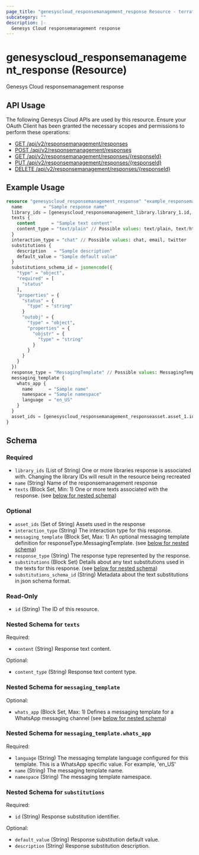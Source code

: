 ```yaml
---
page_title: "genesyscloud_responsemanagement_response Resource - terraform-provider-genesyscloud"
subcategory: ""
description: |-
  Genesys Cloud responsemanagement response
---
```

# genesyscloud_responsemanagement_response (Resource)

Genesys Cloud responsemanagement response

## API Usage
The following Genesys Cloud APIs are used by this resource. Ensure your OAuth Client has been granted the necessary scopes and permissions to perform these operations:

* [GET /api/v2/responsemanagement/responses](https://developer.genesys.cloud/devapps/api-explorer#get-api-v2-responsemanagement-responses)
* [POST /api/v2/responsemanagement/responses](https://developer.genesys.cloud/devapps/api-explorer#post-api-v2-responsemanagement-responses)
* [GET /api/v2/responsemanagement/responses/{responseId}](https://developer.genesys.cloud/devapps/api-explorer#get-api-v2-responsemanagement-responses--responseId-)
* [PUT /api/v2/responsemanagement/responses/{responseId}](https://developer.genesys.cloud/devapps/api-explorer#put-api-v2-responsemanagement-responses--responseId-)
* [DELETE /api/v2/responsemanagement/responses/{responseId}](https://developer.genesys.cloud/devapps/api-explorer#delete-api-v2-responsemanagement-responses--responseId-)

## Example Usage

```terraform
resource "genesyscloud_responsemanagement_response" "example_responsemanagement_response" {
  name        = "Sample response name"
  library_ids = [genesyscloud_responsemanagement_library.library_1.id, genesyscloud_responsemanagement_library.library_2.id]
  texts {
    content      = "Sample text content"
    content_type = "text/plain" // Possible values: text/plain, text/html
  }
  interaction_type = "chat" // Possible values: chat, email, twitter
  substitutions {
    description   = "Sample description"
    default_value = "Sample default value"
  }
  substitutions_schema_id = jsonencode({
    "type" = "object",
    "required" = [
      "status"
    ],
    "properties" = {
      "status" = {
        "type" = "string"
      }
      "outobj" = {
        "type" = "object",
        "properties" = {
          "objstr" = {
            "type" = "string"
          }
        }
      }
    }
  })
  response_type = "MessagingTemplate" // Possible values: MessagingTemplate, CampaignSmsTemplate, CampaignEmailTemplate
  messaging_template {
    whats_app {
      name      = "Sample name"
      namespace = "Sample namespace"
      language  = "en_US"
    }
  }
  asset_ids = [genesyscloud_responsemanagement_responseasset.asset_1.id, genesyscloud_responsemanagement_responseasset.asset_2.id]
}
```

<!-- schema generated by tfplugindocs -->
## Schema

### Required

- `library_ids` (List of String) One or more libraries response is associated with. Changing the library IDs will result in the resource being recreated
- `name` (String) Name of the responsemanagement response
- `texts` (Block Set, Min: 1) One or more texts associated with the response. (see [below for nested schema](#nestedblock--texts))

### Optional

- `asset_ids` (Set of String) Assets used in the response
- `interaction_type` (String) The interaction type for this response.
- `messaging_template` (Block Set, Max: 1) An optional messaging template definition for responseType.MessagingTemplate. (see [below for nested schema](#nestedblock--messaging_template))
- `response_type` (String) The response type represented by the response.
- `substitutions` (Block Set) Details about any text substitutions used in the texts for this response. (see [below for nested schema](#nestedblock--substitutions))
- `substitutions_schema_id` (String) Metadata about the text substitutions in json schema format.

### Read-Only

- `id` (String) The ID of this resource.

<a id="nestedblock--texts"></a>
### Nested Schema for `texts`

Required:

- `content` (String) Response text content.

Optional:

- `content_type` (String) Response text content type.


<a id="nestedblock--messaging_template"></a>
### Nested Schema for `messaging_template`

Optional:

- `whats_app` (Block Set, Max: 1) Defines a messaging template for a WhatsApp messaging channel (see [below for nested schema](#nestedblock--messaging_template--whats_app))

<a id="nestedblock--messaging_template--whats_app"></a>
### Nested Schema for `messaging_template.whats_app`

Required:

- `language` (String) The messaging template language configured for this template. This is a WhatsApp specific value. For example, 'en_US'
- `name` (String) The messaging template name.
- `namespace` (String) The messaging template namespace.



<a id="nestedblock--substitutions"></a>
### Nested Schema for `substitutions`

Required:

- `id` (String) Response substitution identifier.

Optional:

- `default_value` (String) Response substitution default value.
- `description` (String) Response substitution description.

